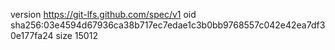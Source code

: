 version https://git-lfs.github.com/spec/v1
oid sha256:03e4594d67936ca38b717ec7edae1c3b0bb9768557c042e42ea7df30e177fa24
size 15012
